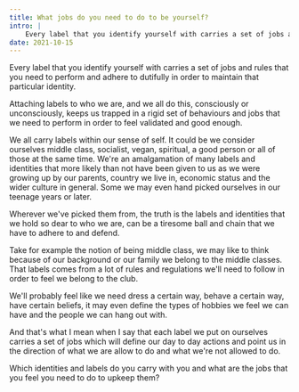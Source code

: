 ```yaml
---
title: What jobs do you need to do to be yourself?
intro: |
    Every label that you identify yourself with carries a set of jobs and rules that you need to perform and adhere to dutifully in order to maintain that particular identity.
date: 2021-10-15
---
```


Every label that you identify yourself with carries a set of jobs and rules that you need to perform and adhere to dutifully in order to maintain that particular identity.

Attaching labels to who we are, and we all do this, consciously or unconsciously, keeps us trapped in a rigid set of behaviours and jobs that we need to perform in order to feel validated and good enough.

We all carry labels within our sense of self. It could be we consider ourselves middle class, socialist, vegan, spiritual, a good person or all of those at the same time. We're an amalgamation of many labels and identities that more likely than not have been given to us as we were growing up by our parents, country we live in, economic status and the wider culture in general. Some we may even hand picked ourselves in our teenage years or later.

Wherever we've picked them from, the truth is the labels and identities that we hold so dear to who we are, can be a tiresome ball and chain that we have to adhere to and defend.

Take for example the notion of being middle class, we may like to think because of our background or our family we belong to the middle classes. That labels comes from a lot of rules and regulations we'll need to follow in order to feel we belong to the club.

We'll probably feel like we need dress a certain way, behave a certain way, have certain beliefs, it may even define the types of hobbies we feel we can have and the people we can hang out with.

And that's what I mean when I say that each label we put on ourselves carries a set of jobs which will define our day to day actions and point us in the direction of what we are allow to do and what we're not allowed to do.

Which identities and labels do you carry with you and what are the jobs that you feel you need to do to upkeep them?

